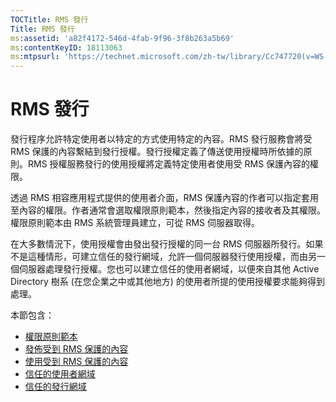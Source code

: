 ```yaml
---
TOCTitle: RMS 發行
Title: RMS 發行
ms:assetid: 'a82f4172-546d-4fab-9f96-3f8b263a5b69'
ms:contentKeyID: 18113063
ms:mtpsurl: 'https://technet.microsoft.com/zh-tw/library/Cc747720(v=WS.10)'
---
```


RMS 發行
========

發行程序允許特定使用者以特定的方式使用特定的內容。RMS 發行服務會將受 RMS 保護的內容繫結到發行授權。發行授權定義了傳送使用授權時所依據的原則。RMS 授權服務發行的使用授權將定義特定使用者使用受 RMS 保護內容的權限。

透過 RMS 相容應用程式提供的使用者介面，RMS 保護內容的作者可以指定套用至內容的權限。作者通常會選取權限原則範本，然後指定內容的接收者及其權限。權限原則範本由 RMS 系統管理員建立，可從 RMS 伺服器取得。

在大多數情況下，使用授權會由發出發行授權的同一台 RMS 伺服器所發行。如果不是這種情形，可建立信任的發行網域，允許一個伺服器發行使用授權，而由另一個伺服器處理發行授權。您也可以建立信任的使用者網域，以便來自其他 Active Directory 樹系 (在您企業之中或其他地方) 的使用者所提的使用授權要求能夠得到處理。

本節包含：

-   [權限原則範本](https://technet.microsoft.com/eee931c8-7c98-48e9-9e2c-d0b7bd4f2b96)
-   [發佈受到 RMS 保護的內容](https://technet.microsoft.com/98612cfb-4fd6-47f9-8b9f-025a93834cd9)
-   [使用受到 RMS 保護的內容](https://technet.microsoft.com/3cf6d64b-1187-433c-bbb2-c68069bc3c30)
-   [信任的使用者網域](https://technet.microsoft.com/a09b883f-f455-4c46-a4fd-d37b689e1d24)
-   [信任的發行網域](https://technet.microsoft.com/bca1c33a-d3ef-42b5-adbe-6e104979a71f)